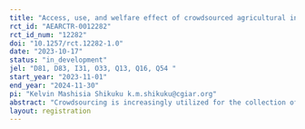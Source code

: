 ```yaml
---
title: "Access, use, and welfare effect of crowdsourced agricultural information: Evidence from Kenya"
rct_id: "AEARCTR-0012282"
rct_id_num: "12282"
doi: "10.1257/rct.12282-1.0"
date: "2023-10-17"
status: "in_development"
jel: "D81, D83, I31, O33, Q13, Q16, Q54 "
start_year: "2023-11-01"
end_year: "2024-11-30"
pi: "Kelvin Mashisia Shikuku k.m.shikuku@cgiar.org"
abstract: "Crowdsourcing is increasingly utilized for the collection of agricultural information in remote and fragile contexts. Agricultural information crowdsourcing initiatives can influence decision making and behavior. Recent efforts use such initiatives to dynamically monitor shocks and inform early warning and anticipatory action. The relevance of such information depends on the ability to reach the target audience (in our case, the pastoralists) in a timely manner. This requires dissemination of the information. While there has been considerable effort to collect crowdsourced information, very little attention has been placed on its dissemination for decision making. Therefore, knowledge on the access, use, and effect of such information is inadequate. This knowledge gap makes it difficult to conclude whether and the extent to which agricultural information crowdsourcing initiatives are beneficial. This study, implemented within a pastoralist setting, attempts to fill this gap by conducting a cluster-randomized controlled trial (cluster RCT) to assess access and use of livestock information collected via the KAZNET initiative. The study further assesses the welfare effects of the KAZNET livestock information crowdsourcing initiative and probes the mechanisms through which such effects occur. The RCT randomizes 200 villages into one treatment arm and one control arm. The treatment arm is assigned to receive KAZNET livestock information via a mobile phone dashboard. The control arm is not signed up to receive KAZNET livestock information. Within each village, we target pastoralist groups/associations for the KAZNET livestock information diffusion."
layout: registration
---
```


